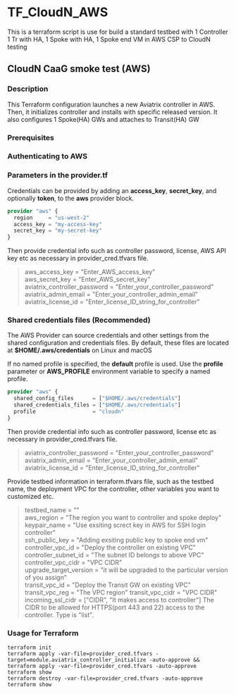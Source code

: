 # TF_CloudN_AWS
This is a terraform script is use for build a standard testbed with 1 Controller 1 Tr with HA, 1 Spoke with HA, 1 Spoke end VM in AWS CSP to CloudN testing 

## CloudN CaaG smoke test (AWS)

### Description

This Terraform configuration launches a new Aviatrix controller in AWS. Then, it initializes controller and installs with specific released version. It also configures 1 Spoke(HA) GWs and attaches to Transit(HA) GW 

### Prerequisites

### Authenticating to AWS

### Parameters in the provider.tf
Credentials can be provided by adding an **access_key**, **secret_key**, and optionally **token**, to the **aws** provider block.

``` terraform
provider "aws" {
  region     = "us-west-2"
  access_key = "my-access-key"
  secret_key = "my-secret-key"
}
```
Then provide credential info such as controller password, license, AWS API key etc as necessary in provider_cred.tfvars file.
> aws_access_key = "Enter_AWS_access_key"  
> aws_secret_key = "Enter_AWS_secret_key"  
> aviatrix_controller_password = "Enter_your_controller_password"  
> aviatrix_admin_email  = "Enter_your_controller_admin_email"  
> aviatrix_license_id  = "Enter_license_ID_string_for_controller"  

### Shared credentials files (Recommended)
The AWS Provider can source credentials and other settings from the shared configuration and credentials files. By default, these files are located at **$HOME/.aws/credentials** on Linux and macOS

If no named profile is specified, the **default** profile is used. Use the **profile** parameter or **AWS_PROFILE** environment variable to specify a named profile.

``` terraform
provider "aws" {
  shared_config_files      = ["$HOME/.aws/credentials"]
  shared_credentials_files = ["$HOME/.aws/credentials"]
  profile                  = "cloudn"
}
```
Then provide credential info such as controller password, license etc as necessary in provider_cred.tfvars file.
> aviatrix_controller_password = "Enter_your_controller_password"
> aviatrix_admin_email  = "Enter_your_controller_admin_email"
> aviatrix_license_id  = "Enter_license_ID_string_for_controller"

Provide testbed information in terraform.tfvars file, such as the testbed name, the deployment VPC for the controller, other variables you want to customized etc.
> testbed_name = ""  
> aws_region     = "The region you want to controller and spoke deploy"  
> keypair_name = "Use exsiting screct key in AWS for SSH login controller"  
> ssh_public_key = "Adding exsiting public key to spoke end vm"
> controller_vpc_id = "Deploy the controller on existing VPC"  
> controller_subnet_id = "The subnet ID belongs to above VPC"  
> controller_vpc_cidr  = "VPC CIDR"  
> upgrade_target_version = "it will be upgraded to the particular version of you assign"  
> transit_vpc_id = "Deploy the Transit GW on existing VPC" 
> transit_vpc_reg = "The VPC region" 
> transit_vpc_cidr = "VPC CIDR"  
> incoming_ssl_cidr = ["CIDR", "It makes access to controller"] The CIDR to be allowed for HTTPS(port 443 and 22) access to the controller. Type is "list".
> 


### Usage for Terraform
```
terraform init
terraform apply -var-file=provider_cred.tfvars -target=module.aviatrix_controller_initialize -auto-approve && terraform apply -var-file=provider_cred.tfvars -auto-approve
terraform show
terraform destroy -var-file=provider_cred.tfvars -auto-approve
terraform show
```

